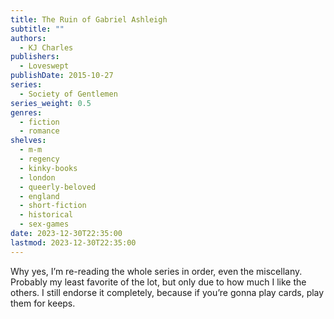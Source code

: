 ```yaml
---
title: The Ruin of Gabriel Ashleigh
subtitle: ""
authors:
  - KJ Charles
publishers:
  - Loveswept
publishDate: 2015-10-27
series:
  - Society of Gentlemen
series_weight: 0.5
genres:
  - fiction
  - romance
shelves:
  - m-m
  - regency
  - kinky-books
  - london
  - queerly-beloved
  - england
  - short-fiction
  - historical
  - sex-games
date: 2023-12-30T22:35:00
lastmod: 2023-12-30T22:35:00
---
```

Why yes, I’m re-reading the whole series in order, even the miscellany. Probably my least favorite of the lot, but only due to how much I like the others. I still endorse it completely, because if you’re gonna play cards, play them for keeps.